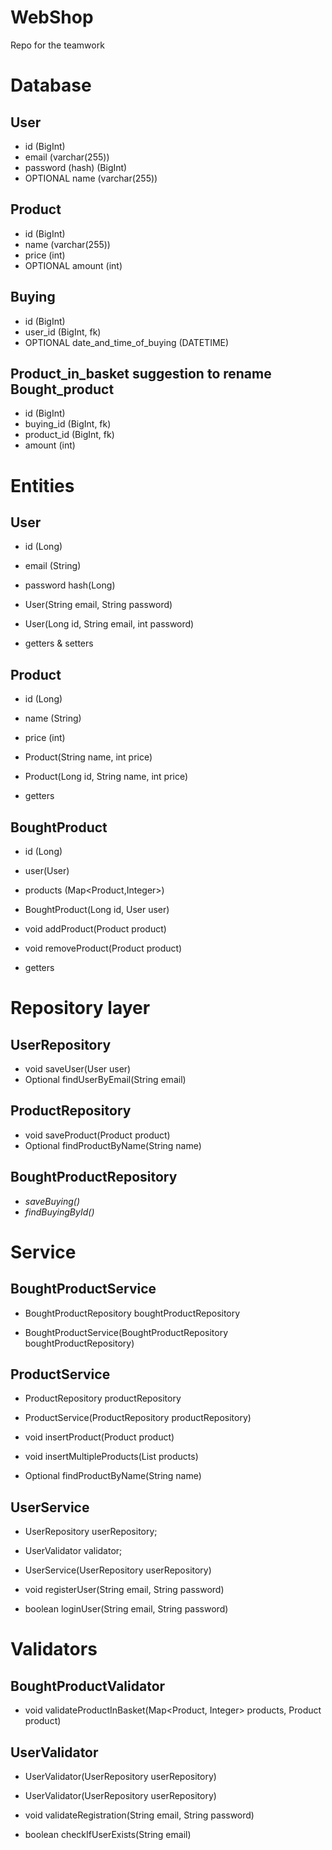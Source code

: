 # WebShop
Repo for the teamwork

# Database

## User
- id (BigInt)
- email (varchar(255))
- password (hash) (BigInt)
- OPTIONAL name (varchar(255)) 

## Product
- id (BigInt)
- name (varchar(255))
- price (int)
- OPTIONAL amount (int) 

## Buying
- id (BigInt)
- user_id (BigInt, fk)
- OPTIONAL date_and_time_of_buying (DATETIME) 

## Product_in_basket suggestion to rename Bought_product
- id (BigInt)
- buying_id (BigInt, fk)
- product_id (BigInt, fk)
- amount (int)

# Entities

## User
- id (Long)
- email (String)
- password hash(Long)


- User(String email, String password)
- User(Long id, String email, int password)
- getters & setters

## Product
- id (Long)
- name (String)
- price (int)


- Product(String name, int price)
- Product(Long id, String name, int price)
- getters

## BoughtProduct
- id (Long)
- user(User)
- products (Map<Product,Integer>)


- BoughtProduct(Long id, User user)
- void addProduct(Product product)
- void removeProduct(Product product)
- getters


# Repository layer

## UserRepository

- void saveUser(User user)
- Optional<User> findUserByEmail(String email)

## ProductRepository

- void saveProduct(Product product)
- Optional<Product> findProductByName(String name)

## BoughtProductRepository

- _saveBuying()_
- _findBuyingById()_

# Service

## BoughtProductService

- BoughtProductRepository boughtProductRepository


- BoughtProductService(BoughtProductRepository boughtProductRepository)

## ProductService

- ProductRepository productRepository


- ProductService(ProductRepository productRepository)
- void insertProduct(Product product)
- void insertMultipleProducts(List<Product> products)
- Optional<Product> findProductByName(String name)


## UserService

- UserRepository userRepository;
- UserValidator validator;


- UserService(UserRepository userRepository)
- void registerUser(String email, String password)
- boolean loginUser(String email, String password)


# Validators

## BoughtProductValidator

- void validateProductInBasket(Map<Product, Integer> products, Product product)

## UserValidator

- UserValidator(UserRepository userRepository)


- UserValidator(UserRepository userRepository)
- void validateRegistration(String email, String password)
- boolean checkIfUserExists(String email)

